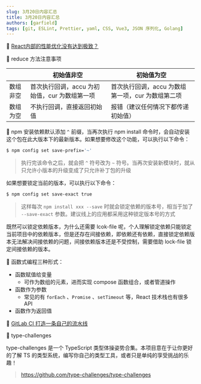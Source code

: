 ```yaml
---
slug: 3月20日内容汇总
title: 3月20日内容汇总
authors: [garfield]
tags: [git, ESLint, Prettier, yaml, CSS, Vue3, JSON 序列化, Golang]
---
```


📒 [React内部的性能优化没有达到极致？](https://juejin.cn/post/7073692220313829407)

📒 reduce 方法注意事项

|          | 初始值非空                                    | 初始值为空                                        |
| -------- | --------------------------------------------- | ------------------------------------------------- |
| 数组非空 | 首次执行回调，accu 为初始值，cur 为数组第一项 | 首次执行回调，accu 为数组第一项，cur 为数组第二项 |
| 数组为空 | 不执行回调，直接返回初始值                    | 报错（建议任何情况下都传递初始值）                |

📒 npm 安装依赖默认添加 `^` 前缀，当再次执行 npm install 命令时，会自动安装这个包在此大版本下的最新版本。如果想要修改这个功能，可以执行以下命令：

```bash
$ npm config set save-prefix='~'
```

> 执行完该命令之后，就会把 `^` 符号改为 `~` 符号。当再次安装新模块时，就从只允许小版本的升级变成了只允许补丁包的升级

如果想要锁定当前的版本，可以执行以下命令：

```bash
$ npm config set save-exact true
```

> 这样每次 `npm install xxx --save` 时就会锁定依赖的版本号，相当于加了 `--save-exact` 参数。建议线上的应用都采用这种锁定版本号的方式

既然可以锁定依赖版本，为什么还需要 lcok-file 呢，个人理解锁定依赖只能锁定当前项目中的依赖版本，但是还存在间接依赖，即依赖还有依赖，直接锁定依赖版本无法解决间接依赖的问题，间接依赖版本还是不受控制，需要借助 lock-file 锁定间接依赖的版本。

📒 函数式编程三种形式：

- 函数赋值给变量
  - 可作为数组的元素，进而实现 compose 函数组合，或者管道操作
- 函数作为参数
  - 常见的有 `forEach` 、`Promise` 、`setTimeout` 等，React 技术栈也有很多 API
- 函数作为返回值

📒 [GitLab CI 打造一条自己的流水线](https://juejin.cn/post/7074780794459258917)

📒 type-challenges

type-challenges 是一个 TypeScript 类型体操姿势合集。本项目意在于让你更好的了解 TS 的类型系统，编写你自己的类型工具，或者只是单纯的享受挑战的乐趣！

> https://github.com/type-challenges/type-challenges
